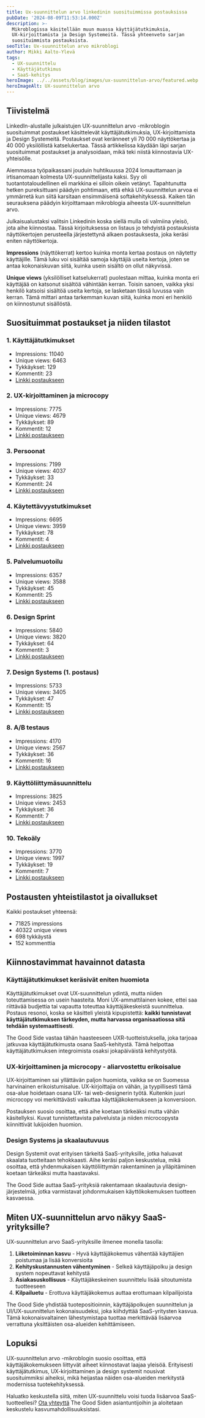 ```yaml
---
title: Ux-suunnittelun arvo linkedinin suosituimmissa postauksissa
pubDate: '2024-08-09T11:53:14.000Z'
description: >-
  Mikroblogissa käsitellään muun muassa käyttäjätutkimuksia,
  UX-kirjoittamista ja Design Systemeitä. Tässä yhteenveto sarjan
  suosituimmista postauksista.
seoTitle: Ux-suunnittelun arvo mikroblogi
author: Mikki Aalto-Ylevä
tags:
  - UX-suunnittelu
  - Käyttäjätutkimus
  - SaaS-kehitys
heroImage: ../../assets/blog/images/ux-suunnittelun-arvo/featured.webp
heroImageAlt: UX-suunnittelun arvo
---
```


## Tiivistelmä

LinkedIn-alustalle julkaistujen UX-suunnittelun arvo -mikroblogin suosituimmat postaukset käsittelevät käyttäjätutkimuksia, UX-kirjoittamista ja Design Systemeitä. Postaukset ovat keränneet yli 70 000 näyttökertaa ja 40 000 yksilöllistä katselukertaa. Tässä artikkelissa käydään läpi sarjan suosituimmat postaukset ja analysoidaan, mikä teki niistä kiinnostavia UX-yhteisölle.

Aiemmassa työpaikassani jouduin huhtikuussa 2024 lomauttamaan ja irtisanomaan kolmesta UX-suunnittelijasta kaksi. Syy oli tuotantotaloudellinen eli markkina ei silloin oikein vetänyt. Tapahtunutta hetken pureksittuani päädyin pohtimaan, että ehkä UX-suunnittelun arvoa ei ymmärretä kun siitä karsitaan ensimmäisenä softakehityksessä. Kaiken tän seurauksena päädyin kirjoittamaan mikroblogia aiheesta UX-suunnittelun arvo. 

Julkaisualustaksi valitsin Linkedinin koska siellä mulla oli valmiina yleisö, jota aihe kiinnostaa. Tässä kirjoituksessa on listaus jo tehdyistä postauksista näyttökertojen perusteella järjestettynä alkaen postauksesta, joka keräsi eniten näyttökertoja. 

**Impressions** (näyttökerrat) kertoo kuinka monta kertaa postaus on näytetty käyttäjille. Tämä luku voi sisältää samoja käyttäjiä useita kertoja, joten se antaa kokonaiskuvan siitä, kuinka usein sisältö on ollut näkyvissä. 

**Unique views** (yksilölliset katselukerrat) puolestaan mittaa, kuinka monta eri käyttäjää on katsonut sisältöä vähintään kerran. Toisin sanoen, vaikka yksi henkilö katsoisi sisältöä useita kertoja, se lasketaan tässä luvussa vain kerran. Tämä mittari antaa tarkemman kuvan siitä, kuinka moni eri henkilö on kiinnostunut sisällöstä.

## Suosituimmat postaukset ja niiden tilastot

### 1. Käyttäjätutkimukset

* Impressions: 11040
* Unique views: 6463
* Tykkäykset: 129
* Kommentit: 23
* [Linkki postaukseen](https://www.linkedin.com/posts/mikkiaaltoyleva_p%C3%A4%C3%A4tin-ett%C3%A4-seuraavan-kolmenkymmenen-p%C3%A4iv%C3%A4n-activity-7193515532828979203-nyOe?utm_source=share&utm_medium=member_desktop)

### 2. UX-kirjoittaminen ja microcopy

* Impressions: 7775
* Unique views: 4679
* Tykkäykset: 89
* Kommentit: 12
* [Linkki postaukseen](https://www.linkedin.com/posts/mikkiaaltoyleva_ux-suunnittelun-arvo-osa-12-ux-kirjoittaminen-activity-7218562318652043264-V3-S?utm_source=share&utm_medium=member_desktop)

### 3. Persoonat

* Impressions: 7199
* Unique views: 4037
* Tykkäykset: 33
* Kommentit: 24
* [Linkki postaukseen](https://www.linkedin.com/posts/mikkiaaltoyleva_ux-suunnittelun-arvo-osa-4-persoonat-kuinka-activity-7194668864452849665-9XHQ?utm_source=share&utm_medium=member_desktop)

### 4. Käytettävyystutkimukset

* Impressions: 6695
* Unique views: 3959
* Tykkäykset: 78
* Kommentit: 4
* [Linkki postaukseen](https://www.linkedin.com/posts/mikkiaaltoyleva_ux-suunnittelun-arvo-osa-3-k%C3%A4ytett%C3%A4vyystutkimukset-activity-7194335476374290432-KYjk?utm_source=share&utm_medium=member_desktop)

### 5. Palvelumuotoilu

* Impressions: 6357
* Unique views: 3588
* Tykkäykset: 45
* Kommentit: 25
* [Linkki postaukseen](https://www.linkedin.com/posts/mikkiaaltoyleva_ux-suunnittelun-arvo-osa-6-palvelumuotoilu-activity-7196387275004379138-bMVt?utm_source=share&utm_medium=member_desktop)

### 6. Design Sprint

* Impressions: 5840
* Unique views: 3820
* Tykkäykset: 64
* Kommentit: 3
* [Linkki postaukseen](https://www.linkedin.com/posts/mikkiaaltoyleva_ux-suunnittelun-arvo-osa-8-design-sprint-activity-7198214046754463744-JQdy?utm_source=share&utm_medium=member_desktop)

### 7. Design Systems (1. postaus)

* Impressions: 5733
* Unique views: 3405
* Tykkäykset: 47
* Kommentit: 15
* [Linkki postaukseen](https://www.linkedin.com/posts/mikkiaaltoyleva_ux-designsystem-goodside-activity-7212336306616430592-ugdR?utm_source=share&utm_medium=member_desktop)

### 8. A/B testaus

* Impressions: 4170
* Unique views: 2567
* Tykkäykset: 36
* Kommentit: 16
* [Linkki postaukseen](https://www.linkedin.com/posts/mikkiaaltoyleva_ux-suunnittelun-arvo-osa-13-ab-testaus-activity-7219969761890230273-56ar?utm_source=share&utm_medium=member_desktop)

### 9. Käyttöliittymäsuunnittelu

* Impressions: 3825
* Unique views: 2453
* Tykkäykset: 36
* Kommentit: 7
* [Linkki postaukseen](https://www.linkedin.com/posts/mikkiaaltoyleva_ux-suunnittelun-arvo-osa-7-k%C3%A4ytt%C3%B6liittym%C3%A4suunnittelu-activity-7197109694639828992-NMHP?utm_source=share&utm_medium=member_desktop)

### 10. Tekoäly

* Impressions: 3770
* Unique views: 1997
* Tykkäykset: 19
* Kommentit: 7
* [Linkki postaukseen](https://www.linkedin.com/posts/mikkiaaltoyleva_ux-suunnittelun-arvo-osa-9-teko%C3%A4ly-juuri-activity-7198582494357549057-mQFE?utm_source=share&utm_medium=member_desktop)

## Postausten yhteistilastot ja oivallukset

Kaikki postaukset yhteensä:
* 71825 impressions
* 40322 unique views
* 698 tykkäystä
* 152 kommenttia

## Kiinnostavimmat havainnot datasta

### Käyttäjätutkimukset keräsivät eniten huomiota

Käyttäjätutkimukset ovat UX-suunnittelun ydintä, mutta niiden toteuttamisessa on usein haasteita. Moni UX-ammattilainen kokee, ettei saa riittävää budjettia tai vapautta toteuttaa käyttäjäkeskeistä suunnittelua. Postaus resonoi, koska se käsitteli yleistä kipupistettä: **kaikki tunnistavat käyttäjätutkimuksen tärkeyden, mutta harvassa organisaatiossa sitä tehdään systemaattisesti**.

The Good Side vastaa tähän haasteeseen UXR-tuotteistuksella, joka tarjoaa jatkuvaa käyttäjätutkimusta osana SaaS-kehitystä. Tämä helpottaa käyttäjätutkimuksen integroimista osaksi jokapäiväistä kehitystyötä.

### UX-kirjoittaminen ja microcopy - aliarvostettu erikoisalue

UX-kirjoittaminen sai yllättävän paljon huomiota, vaikka se on Suomessa harvinainen erikoistumisalue. UX-kirjoittajia on vähän, ja tyypillisesti tämä osa-alue hoidetaan osana UX- tai web-designerin työtä. Kuitenkin juuri microcopy voi merkittävästi vaikuttaa käyttäjäkokemukseen ja konversioon.

Postauksen suosio osoittaa, että aihe koetaan tärkeäksi mutta vähän käsitellyksi. Kuvat tunnistettavista palveluista ja niiden microcopysta kiinnittivät lukijoiden huomion.

### Design Systems ja skaalautuvuus

Design Systemit ovat erityisen tärkeitä SaaS-yrityksille, jotka haluavat skaalata tuotteitaan tehokkaasti. Aihe keräsi paljon keskustelua, mikä osoittaa, että yhdenmukaisen käyttöliittymän rakentaminen ja ylläpitäminen koetaan tärkeäksi mutta haastavaksi.

The Good Side auttaa SaaS-yrityksiä rakentamaan skaalautuvia design-järjestelmiä, jotka varmistavat johdonmukaisen käyttökokemuksen tuotteen kasvaessa.

## Miten UX-suunnittelun arvo näkyy SaaS-yrityksille?

UX-suunnittelun arvo SaaS-yrityksille ilmenee monella tasolla:

1. **Liiketoiminnan kasvu** - Hyvä käyttäjäkokemus vähentää käyttäjien poistumaa ja lisää konversioita
2. **Kehityskustannusten vähentyminen** - Selkeä käyttäjäpolku ja design system nopeuttavat kehitystä
3. **Asiakasuskollisuus** - Käyttäjäkeskeinen suunnittelu lisää sitoutumista tuotteeseen
4. **Kilpailuetu** - Erottuva käyttäjäkokemus auttaa erottumaan kilpailijoista

The Good Side yhdistää tuotepositioinnin, käyttäjäpolkujen suunnittelun ja UI/UX-suunnittelun kokonaisuudeksi, joka kiihdyttää SaaS-yritysten kasvua. Tämä kokonaisvaltainen lähestymistapa tuottaa merkittävää lisäarvoa verrattuna yksittäisten osa-alueiden kehittämiseen.

## Lopuksi

UX-suunnittelun arvo -mikroblogin suosio osoittaa, että käyttäjäkokemukseen liittyvät aiheet kiinnostavat laajaa yleisöä. Erityisesti käyttäjätutkimus, UX-kirjoittaminen ja design systemit nousivat suosituimmiksi aiheiksi, mikä heijastaa näiden osa-alueiden merkitystä modernissa tuotekehityksessä.

Haluatko keskustella siitä, miten UX-suunnittelu voisi tuoda lisäarvoa SaaS-tuotteellesi? [Ota yhteyttä](/contact) The Good Siden asiantuntijoihin ja aloitetaan keskustelu kasvumahdollisuuksistasi.